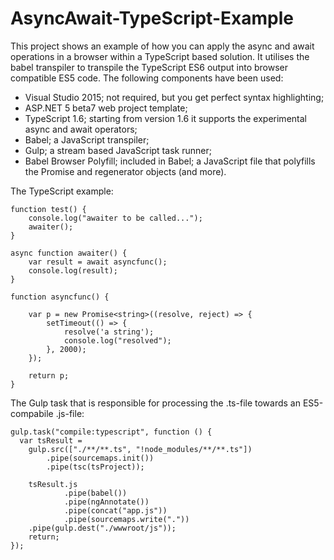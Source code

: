 # AsyncAwait-TypeScript-Example
This project shows an example of how you can apply the async and await operations in a browser within a TypeScript based solution.
It utilises the babel transpiler to transpile the TypeScript ES6 output into browser compatible ES5 code.
The following components have been used:
* Visual Studio 2015; not required, but you get perfect syntax highlighting;
* ASP.NET 5 beta7 web project template;
* TypeScript 1.6; starting from version 1.6 it supports the experimental async and await operators;
* Babel; a JavaScript transpiler;
* Gulp; a stream based JavaScript task runner;
* Babel Browser Polyfill; included in Babel; a JavaScript file that polyfills the Promise and regenerator objects (and more). 

The TypeScript example:
```
function test() {
    console.log("awaiter to be called...");
    awaiter();    
}

async function awaiter() {
    var result = await asyncfunc();
    console.log(result);
}

function asyncfunc() {
    
    var p = new Promise<string>((resolve, reject) => {
        setTimeout(() => {
            resolve('a string');
            console.log("resolved");
        }, 2000);
    });
    
    return p;
}
```

The Gulp task that is responsible for processing the .ts-file towards an ES5-compabile .js-file:
```
gulp.task("compile:typescript", function () {
  var tsResult =
    gulp.src(["./**/**.ts", "!node_modules/**/**.ts"])
        .pipe(sourcemaps.init())
        .pipe(tsc(tsProject));

	tsResult.js
		    .pipe(babel())            
    	    .pipe(ngAnnotate())
            .pipe(concat("app.js"))
	    	.pipe(sourcemaps.write("."))
	.pipe(gulp.dest("./wwwroot/js"));
	return;
});
```
	
